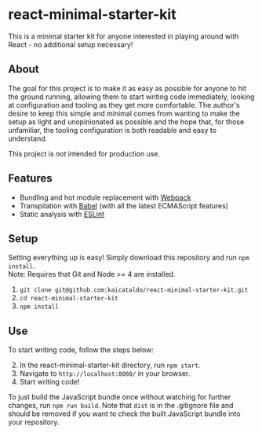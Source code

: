 # react-minimal-starter-kit

This is a minimal starter kit for anyone interested in playing around with React - no additional setup necessary!

## About

The goal for this project is to make it as easy as possible for anyone to hit the ground running, allowing them to start writing code immediately, looking at configuration and tooling as they get more comfortable. The author's desire to keep this simple and minimal comes from wanting to make the setup as light and unopinionated as possible and the hope that, for those unfamiliar, the tooling configuration is both readable and easy to understand.

This project is *not* intended for production use.

## Features

 * Bundling and hot module replacement with [Webpack](https://webpack.github.io/)
 * Transpilation with [Babel](http://babeljs.io/) (with all the latest ECMAScript features)
 * Static analysis with [ESLint](http://eslint.org/)

## Setup

Setting everything up is easy! Simply download this repository and run `npm install`.  
Note: Requires that Git and Node >= 4 are installed.

1. `git clone git@github.com:kaicataldo/react-minimal-starter-kit.git`
2. `cd react-minimal-starter-kit`
3. `npm install`

## Use

To start writing code, follow the steps below:

2. In the react-minimal-starter-kit directory, run `npm start`.
3. Navigate to `http://localhost:8080/` in your browser.
4. Start writing code!

To just build the JavaScript bundle once without watching for further changes, run `npm run build`. Note that `dist` is in the .gitignore file and should be removed if you want to check the built JavaScript bundle into your repository.
